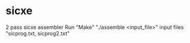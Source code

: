 # sicxe

2 pass sicxe assembler
Run
"Make"
"./assemble <input_file>"
input files "sicprog.txt, sicprog2.txt"
